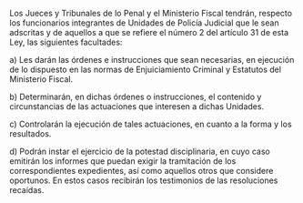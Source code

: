 Los Jueces y Tribunales de lo Penal y el Ministerio Fiscal tendrán, respecto los funcionarios integrantes de Unidades de Policía Judicial que le sean adscritas y de aquellos a que se refiere el número 2 del artículo 31 de esta Ley, las siguientes facultades:

a) Les darán las órdenes e instrucciones que sean necesarias, en ejecución de lo dispuesto en las normas de Enjuiciamiento Criminal y Estatutos del Ministerio Fiscal.

b) Determinarán, en dichas órdenes o instrucciones, el contenido y circunstancias de las actuaciones que interesen a dichas Unidades.

c) Controlarán la ejecución de tales actuaciones, en cuanto a la forma y los resultados.

d) Podrán instar el ejercicio de la potestad disciplinaria, en cuyo caso emitirán los informes que puedan exigir la tramitación de los correspondientes expedientes, así como aquellos otros que considere oportunos. En estos casos recibirán los testimonios de las resoluciones recaídas.